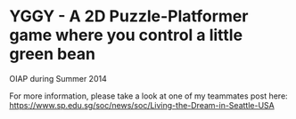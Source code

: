 YGGY - A 2D Puzzle-Platformer game where you control a little green bean
================

OIAP during Summer 2014

For more information, please take a look at one of my teammates post here:
https://www.sp.edu.sg/soc/news/soc/Living-the-Dream-in-Seattle-USA

